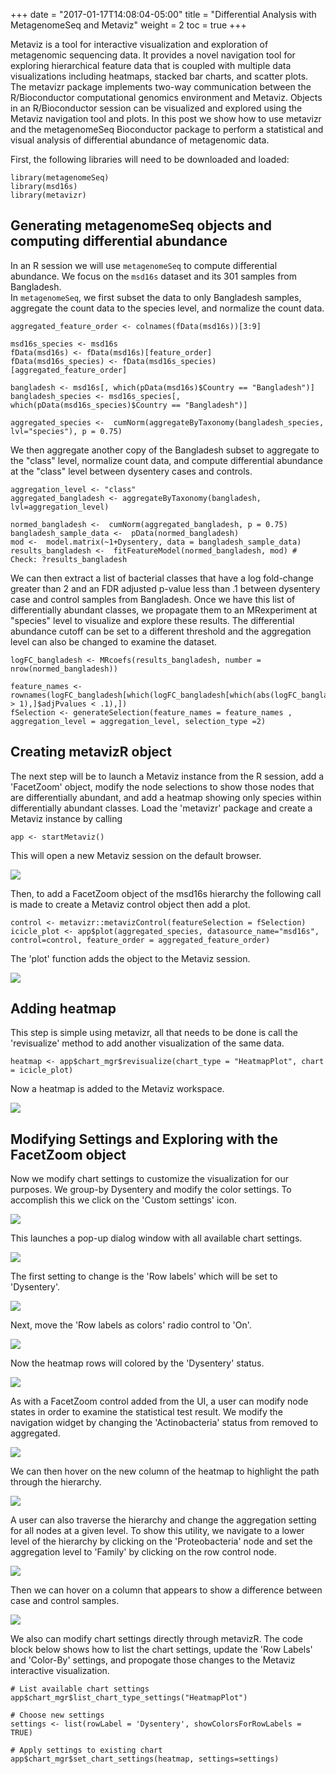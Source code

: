 +++
date = "2017-01-17T14:08:04-05:00"
title = "Differential Analysis with MetagenomeSeq and Metaviz"
weight = 2
toc = true
+++

Metaviz is a tool for interactive visualization and exploration of metagenomic sequencing data. It provides a novel navigation tool for exploring hierarchical feature data that is coupled with multiple data visualizations including heatmaps, stacked bar charts, and scatter plots. 
The metavizr package implements two-way communication between the R/Bioconductor computational genomics environment and Metaviz. Objects in an R/Bioconductor session can be visualized and explored using the Metaviz navigation tool and plots. In this post we show how to use metavizr and the metagenomeSeq Bioconductor package to perform a statistical and visual analysis of differential abundance of metagenomic data. 

First, the following libraries will need to be downloaded and loaded:
```{r, eval=FALSE}
library(metagenomeSeq)
library(msd16s)
library(metavizr)
```

## Generating metagenomeSeq objects and computing differential abundance

In an R session we will use `metagenomeSeq` to compute differential abundance.  We focus on the `msd16s` dataset and its 301 samples from Bangladesh.  
In `metagenomeSeq`, we first subset the data to only Bangladesh samples, aggregate the count data to the species level, and normalize the count data.

```{r, eval=FALSE}
aggregated_feature_order <- colnames(fData(msd16s))[3:9]

msd16s_species <- msd16s
fData(msd16s) <- fData(msd16s)[feature_order]
fData(msd16s_species) <- fData(msd16s_species)[aggregated_feature_order]
  
bangladesh <- msd16s[, which(pData(msd16s)$Country == "Bangladesh")]
bangladesh_species <- msd16s_species[, which(pData(msd16s_species)$Country == "Bangladesh")]

aggregated_species <-  cumNorm(aggregateByTaxonomy(bangladesh_species, lvl="species"), p = 0.75)
```

We then aggregate another copy of the Bangladesh subset to aggregate to the "class" level, normalize count data, and compute differential abundance at the "class" level between dysentery cases and controls. 

```{r, eval=False}
aggregation_level <- "class"
aggregated_bangladesh <- aggregateByTaxonomy(bangladesh, lvl=aggregation_level)

normed_bangladesh <-  cumNorm(aggregated_bangladesh, p = 0.75)
bangladesh_sample_data <-  pData(normed_bangladesh)
mod <-  model.matrix(~1+Dysentery, data = bangladesh_sample_data)
results_bangladesh <-  fitFeatureModel(normed_bangladesh, mod) # Check: ?results_bangladesh
```

We can then extract a list of bacterial classes that have a log fold-change greater than 2 and an FDR adjusted p-value less than .1 between dysentery case and control samples from Bangladesh. Once we have this list of differentially abundant classes, we propagate them to an MRexperiment at "species" level to visualize and explore these results.  The differential abundance cutoff can be set to a different threshold and the aggregation level can also be changed to examine the dataset.

```{r, eval=FALSE}
logFC_bangladesh <- MRcoefs(results_bangladesh, number = nrow(normed_bangladesh))

feature_names <- rownames(logFC_bangladesh[which(logFC_bangladesh[which(abs(logFC_bangladesh$logFC) > 1),]$adjPvalues < .1),]) 
fSelection <- generateSelection(feature_names = feature_names , aggregation_level = aggregation_level, selection_type =2)
```

## Creating metavizR object

The next step will be to launch a Metaviz instance from the R session, add a 'FacetZoom' object, modify the node selections to show those nodes that are differentially abundant, and add a heatmap showing only species within differentially abundant classes. 
Load the 'metavizr' package and create a Metaviz instance by calling 

```{r, eval=FALSE}
app <- startMetaviz()
```

This will open a new Metaviz session on the default browser.  

![](/images/metaviz/AppInitial.png)

Then, to add a FacetZoom object of the msd16s hierarchy the following call is made to create a Metaviz control object then add a plot. 

```{r, eval=FALSE}
control <- metavizr::metavizControl(featureSelection = fSelection)
icicle_plot <- app$plot(aggregated_species, datasource_name="msd16s", control=control, feature_order = aggregated_feature_order)
```

The 'plot' function adds the object to the Metaviz session.

![](/images/metaviz/IciclePlotPushed.png)

##  Adding heatmap

This step is simple using metavizr, all that needs to be done is call the 'revisualize' method to add another visualization of the same data.

```{r, eval=FALSE}
heatmap <- app$chart_mgr$revisualize(chart_type = "HeatmapPlot", chart = icicle_plot)
```

Now a heatmap is added to the Metaviz workspace.

![](/images/metaviz/HeatmapAdded.png)

## Modifying Settings and Exploring with the FacetZoom object

Now we modify chart settings to customize the visualization for our purposes. We group-by Dysentery and modify the color settings. To accomplish this we click on the 'Custom settings' icon.

![](/images/metaviz/HeatmapSettingsHover.png)

This launches a pop-up dialog window with all available chart settings.

![](/images/metaviz/HeatmapSettingsPopup.png)

The first setting to change is the 'Row labels' which will be set to 'Dysentery'.

![](/images/metaviz/HeatmapSettingsDysentery.png)

Next, move the 'Row labels as colors' radio control to 'On'.

![](/images/metaviz/HeatmapSettingsColorByOn.png)

Now the heatmap rows will colored by the 'Dysentery' status.

![](/images/metaviz/HeatmapSettingsComplete.png)

As with a FacetZoom control added from the UI, a user can modify node states in order to examine the statistical test result.  We modify the navigation widget by changing the 'Actinobacteria' status from removed to aggregated. 

![](/images/metaviz/NavigationWidgetActino.png)

We can then hover on the new column of the heatmap to highlight the path through the hierarchy.

![](/images/metaviz/NavigationWidgetActinoHover.png)

A user can also traverse the hierarchy and change the aggregation setting for all nodes at a given level. To show this utility, we navigate to a lower level of the hierarchy by clicking on the 'Proteobacteria' node and set the aggregation level to 'Family' by clicking on the row control node.

![](/images/metaviz/NavigationWidgetDescendProteoBacteriaSetGenusAsAgg.png)

Then we can hover on a column that appears to show a difference between case and control samples.

![](/images/metaviz/NavigationWidgetHeatmapHoverShigella.png)

We also can modify chart settings directly through metavizR.  The code block below shows how to list the chart settings, update the 'Row Labels' and 'Color-By' settings, and propogate those changes to the Metaviz interactive visualization.

```{r, eval=FALSE}
# List available chart settings 
app$chart_mgr$list_chart_type_settings("HeatmapPlot")

# Choose new settings
settings <- list(rowLabel = 'Dysentery', showColorsForRowLabels = TRUE)

# Apply settings to existing chart
app$chart_mgr$set_chart_settings(heatmap, settings=settings)
```
